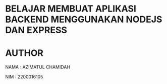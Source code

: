 # BELAJAR MEMBUAT APLIKASI BACKEND MENGGUNAKAN NODEJS DAN EXPRESS

# AUTHOR

NAMA :
AZIMATUL CHAMIDAH

NIM :
2200016105
